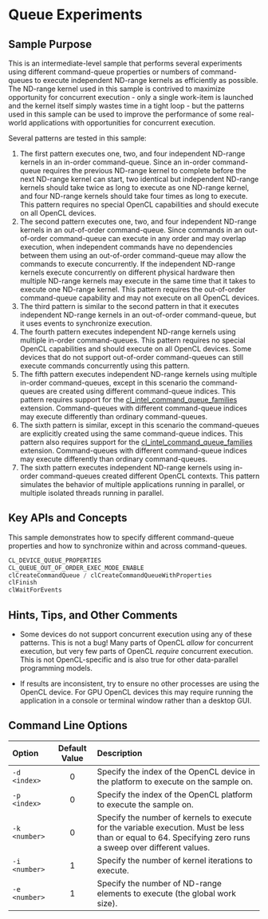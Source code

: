 # Queue Experiments

## Sample Purpose

This is an intermediate-level sample that performs several experiments using different command-queue properties or numbers of command-queues to execute independent ND-range kernels as efficiently as possible.
The ND-range kernel used in this sample is contrived to maximize opportunity for concurrent execution - only a single work-item is launched and the kernel itself simply wastes time in a tight loop - but the patterns used in this sample can be used to improve the performance of some real-world applications with opportunities for concurrent execution.

Several patterns are tested in this sample:

1. The first pattern executes one, two, and four independent ND-range kernels in an in-order command-queue.
Since an in-order command-queue requires the previous ND-range kernel to complete before the next ND-range kernel can start, two identical but independent ND-range kernels should take twice as long to execute as one ND-range kernel, and four ND-range kernels should take four times as long to execute.
This pattern requires no special OpenCL capabilities and should execute on all OpenCL devices.
2. The second pattern executes one, two, and four independent ND-range kernels in an out-of-order command-queue.
Since commands in an out-of-order command-queue can execute in any order and may overlap execution, when independent commands have no dependencies between them using an out-of-order command-queue may allow the commands to execute concurrently.
If the independent ND-range kernels execute concurrently on different physical hardware then multiple ND-range kernels may execute in the same time that it takes to execute one ND-range kernel.
This pattern requires the out-of-order command-queue capability and may not execute on all OpenCL devices.
3. The third pattern is similar to the second pattern in that it executes independent ND-range kernels in an out-of-order command-queue, but it uses events to synchronize execution.
4. The fourth pattern executes independent ND-range kernels using multiple in-order command-queues.
This pattern requires no special OpenCL capabilities and should execute on all OpenCL devices.
Some devices that do not support out-of-order command-queues can still execute commands concurrently using this pattern.
5. The fifth pattern executes independent ND-range kernels using multiple in-order command-queues, except in this scenario the command-queues are created using different command-queue indices.
This pattern requires support for the [cl_intel_command_queue_families](https://www.khronos.org/registry/OpenCL/extensions/intel/cl_intel_command_queue_families.html) extension.
Command-queues with different command-queue indices may execute differently than ordinary command-queues.
5. The sixth pattern is similar, except in this scenario the command-queues are explicitly created using the same command-queue indices.
This pattern also requires support for the [cl_intel_command_queue_families](https://www.khronos.org/registry/OpenCL/extensions/intel/cl_intel_command_queue_families.html) extension.
Command-queues with different command-queue indices may execute differently than ordinary command-queues.
6. The sixth pattern executes independent ND-range kernels using in-order command-queues created different OpenCL contexts.
This pattern simulates the behavior of multiple applications running in parallel, or multiple isolated threads running in parallel.

## Key APIs and Concepts

This sample demonstrates how to specify different command-queue properties and how to synchronize within and across command-queues.

```c
CL_DEVICE_QUEUE_PROPERTIES
CL_QUEUE_OUT_OF_ORDER_EXEC_MODE_ENABLE
clCreateCommandQueue / clCreateCommandQueueWithProperties
clFinish
clWaitForEvents
```

## Hints, Tips, and Other Comments

* Some devices do not support concurrent execution using any of these patterns.
This is not a bug!
Many parts of OpenCL _allow_ for concurrent execution, but very few parts of OpenCL _require_ concurrent execution.
This is not OpenCL-specific and is also true for other data-parallel programming models.

* If results are inconsistent, try to ensure no other processes are using the OpenCL device.
For GPU OpenCL devices this may require running the application in a console or terminal window rather than a desktop GUI.

## Command Line Options

| Option | Default Value | Description |
|:--|:-:|:--|
| `-d <index>` | 0 | Specify the index of the OpenCL device in the platform to execute on the sample on.
| `-p <index>` | 0 | Specify the index of the OpenCL platform to execute the sample on.
| `-k <number>` | 0 | Specify the number of kernels to execute for the variable execution.  Must be less than or equal to 64.  Specifying zero runs a sweep over different values.
| `-i <number>` | 1 | Specify the number of kernel iterations to execute.
| `-e <number>` | 1 | Specify the number of ND-range elements to execute (the global work size).
